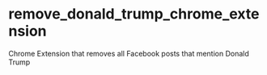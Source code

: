 # remove_donald_trump_chrome_extension
Chrome Extension that removes all Facebook posts that mention Donald Trump
